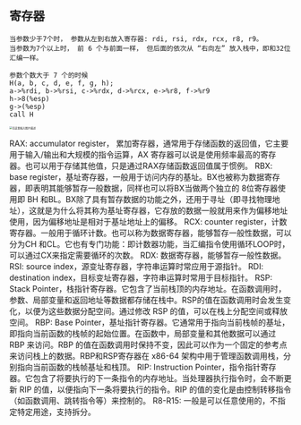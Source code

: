 ## 寄存器

```
当参数少于7个时， 参数从左到右放入寄存器: rdi, rsi, rdx, rcx, r8, r9。 
当参数为7个以上时， 前 6 个与前面一样， 但后面的依次从 “右向左” 放入栈中，即和32位汇编一样。

参数个数大于 7 个的时候 
H(a, b, c, d, e, f, g, h); 
a->%rdi, b->%rsi, c->%rdx, d->%rcx, e->%r8, f->%r9 
h->8(%esp) 
g->(%esp) 
call H
```



<img src="https://img-blog.csdnimg.cn/direct/f4af53ae516545cbaa1500572fae573f.png" alt="在这里插入图片描述" style="zoom: 33%;" />

RAX: accumulator register， 累加寄存器，通常用于存储函数的返回值，它主要用于输入/输出和大规模的指令运算，AX 寄存器可以说是使用频率最高的寄存器。也可以用于存储其他值，只是通过RAX存储函数返回值属于惯例。
RBX: base register，基址寄存器，一般用于访问内存的基址。BX也被称为数据寄存器，即表明其能够暂存一般数据，同样也可以将BX当做两个独立的 8位寄存器使用即 BH 和BL。BX除了具有暂存数据的功能之外，还用于寻址（即寻找物理地址），这就是为什么将其称为基址寄存器，它存放的数据一般就用来作为偏移地址使用，因为偏移地址是相对于基址地址上的偏移。
RCX: counter register，计数寄存器。一般用于循环计数。也可以称为数据寄存器，能够暂存一般性数据，可以分为CH 和CL。它也有专门功能：即计数器功能，当汇编指令使用循环LOOP时，可以通过CX来指定需要循环的次数。
RDX: 数据寄存器，能够暂存一般性数据。
RSI: source index，源变址寄存器，字符串运算时常应用于源指针。
RDI: destination index，目标变址寄存器，字符串运算时常用于目标指针。
RSP: Stack Pointer，栈指针寄存器。它包含了当前栈顶的内存地址。在函数调用时，参数、局部变量和返回地址等数据都存储在栈中。RSP的值在函数调用时会发生变化，以便为这些数据分配空间。通过修改 RSP 的值，可以在栈上分配空间或释放空间。
RBP: Base Pointer，基址指针寄存器。它通常用于指向当前栈帧的基址，即指向当前函数的栈帧的起始位置。在函数中，局部变量和其他数据可以通过 RBP 来访问。RBP 的值在函数调用时保持不变，因此可以作为一个固定的参考点来访问栈上的数据。RBP和RSP寄存器在 x86-64 架构中用于管理函数调用栈，分别指向当前函数的栈帧基址和栈顶。
RIP: Instruction Pointer，指令指针寄存器。它包含了将要执行的下一条指令的内存地址。当处理器执行指令时，会不断更新 RIP 的值，以便指向下一条将要执行的指令。RIP 的值的变化是由控制转移指令（如函数调用、跳转指令等）来控制的。
R8-R15: 一般是可以任意使用的，不指定特定用途，支持拆分。